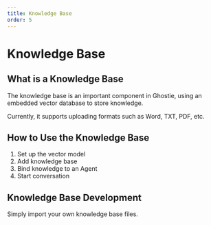```yaml
---
title: Knowledge Base
order: 5
---
```


# Knowledge Base

## What is a Knowledge Base

The knowledge base is an important component in Ghostie, using an embedded vector database to store knowledge.

Currently, it supports uploading formats such as Word, TXT, PDF, etc.

## How to Use the Knowledge Base

1. Set up the vector model
2. Add knowledge base
3. Bind knowledge to an Agent
4. Start conversation

## Knowledge Base Development

Simply import your own knowledge base files.

